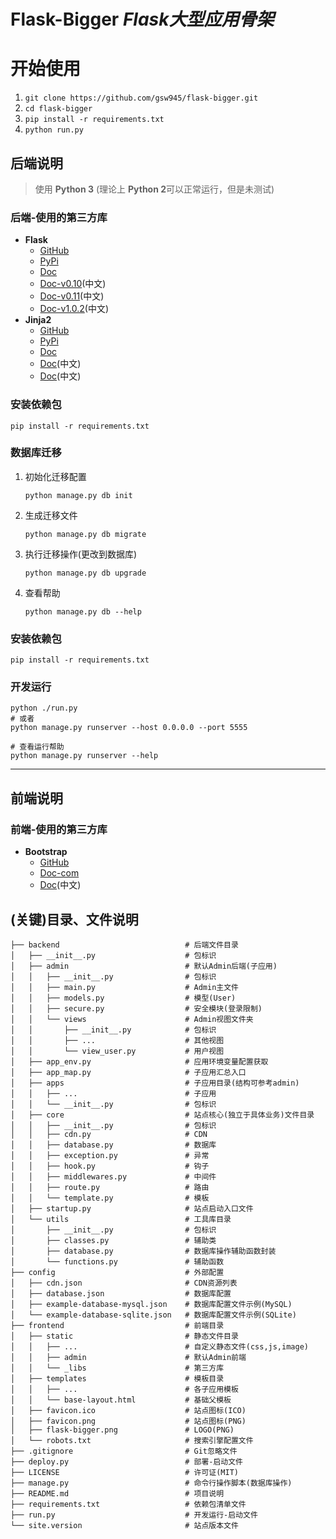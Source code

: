 # Flask-Bigger *Flask大型应用骨架*

# 开始使用
1. `git clone https://github.com/gsw945/flask-bigger.git`
2. `cd flask-bigger`
3. `pip install -r requirements.txt`
4. `python run.py`

## 后端说明
> 使用 **Python 3** (理论上 **Python 2**可以正常运行，但是未测试)

### 后端-使用的第三方库
* **Flask**
    - [GitHub](https://github.com/pallets/flask)
    - [PyPi](https://pypi.python.org/pypi/Flask)
    - [Doc](http://flask.pocoo.org/docs/)
    - [Doc-v0.10](http://docs.jinkan.org/docs/flask/)(中文)
    - [Doc-v0.11](http://python.usyiyi.cn/translate/flask_011_ch/index.html)(中文)
    - [Doc-v1.0.2](https://dormousehole.readthedocs.io/en/latest/)(中文)
* **Jinja2**
    - [GitHub](http://github.com/mitsuhiko/jinja2)
    - [PyPi](https://pypi.python.org/pypi/Jinja2)
    - [Doc](http://jinja.pocoo.org/docs/)
    - [Doc](http://python.usyiyi.cn/translate/jinja2_29/index.html)(中文)
    - [Doc](http://docs.jinkan.org/docs/jinja2/)(中文)

### 安装依赖包
```shell
pip install -r requirements.txt
```

### 数据库迁移
1. 初始化迁移配置
    ```shell
    python manage.py db init
    ```
2. 生成迁移文件
    ```shell
    python manage.py db migrate
    ```
3. 执行迁移操作(更改到数据库)
    ```shell
    python manage.py db upgrade
    ```
4. 查看帮助
    ```shell
    python manage.py db --help
    ```

### 安装依赖包
```shell
pip install -r requirements.txt
```

### 开发运行
```shell
python ./run.py
# 或者
python manage.py runserver --host 0.0.0.0 --port 5555

# 查看运行帮助
python manage.py runserver --help
```

---

## 前端说明

### 前端-使用的第三方库
* **Bootstrap**
    - [GitHub](https://github.com/twbs/bootstrap)
    - [Doc-com](http://getbootstrap.com)
    - [Doc](https://v3.bootcss.com)(中文)

## (关键)目录、文件说明
```
├── backend                            # 后端文件目录
│   ├── __init__.py                    # 包标识
│   ├── admin                          # 默认Admin后端(子应用)
│   │   ├── __init__.py                # 包标识
│   │   ├── main.py                    # Admin主文件
│   │   ├── models.py                  # 模型(User)
│   │   ├── secure.py                  # 安全模块(登录限制)
│   │   └── views                      # Admin视图文件夹
│   │       ├── __init__.py            # 包标识
│   │       ├── ...                    # 其他视图
│   │       └── view_user.py           # 用户视图
│   ├── app_env.py                     # 应用环境变量配置获取
│   ├── app_map.py                     # 子应用汇总入口
│   ├── apps                           # 子应用目录(结构可参考admin)
│   │   ├── ...                        # 子应用
│   │   └── __init__.py                # 包标识
│   ├── core                           # 站点核心(独立于具体业务)文件目录
│   │   ├── __init__.py                # 包标识
│   │   ├── cdn.py                     # CDN
│   │   ├── database.py                # 数据库
│   │   ├── exception.py               # 异常
│   │   ├── hook.py                    # 钩子
│   │   ├── middlewares.py             # 中间件
│   │   ├── route.py                   # 路由
│   │   └── template.py                # 模板
│   ├── startup.py                     # 站点启动入口文件
│   └── utils                          # 工具库目录
│       ├── __init__.py                # 包标识
│       ├── classes.py                 # 辅助类
│       ├── database.py                # 数据库操作辅助函数封装
│       └── functions.py               # 辅助函数
├── config                             # 外部配置
│   ├── cdn.json                       # CDN资源列表
│   ├── database.json                  # 数据库配置
│   ├── example-database-mysql.json    # 数据库配置文件示例(MySQL)
│   └── example-database-sqlite.json   # 数据库配置文件示例(SQLite)
├── frontend                           # 前端目录
│   ├── static                         # 静态文件目录
│   │   ├── ...                        # 自定义静态文件(css,js,image)
│   │   ├── admin                      # 默认Admin前端
│   │   └── _libs                      # 第三方库
│   ├── templates                      # 模板目录
│   │   ├── ...                        # 各子应用模板
│   │   └── base-layout.html           # 基础父模板
│   ├── favicon.ico                    # 站点图标(ICO)
│   ├── favicon.png                    # 站点图标(PNG)
│   ├── flask-bigger.png               # LOGO(PNG)
│   └── robots.txt                     # 搜索引擎配置文件
├── .gitignore                         # Git忽略文件
├── deploy.py                          # 部署-启动文件
├── LICENSE                            # 许可证(MIT)
├── manage.py                          # 命令行操作脚本(数据库操作)
├── README.md                          # 项目说明
├── requirements.txt                   # 依赖包清单文件
├── run.py                             # 开发运行-启动文件
└── site.version                       # 站点版本文件
```